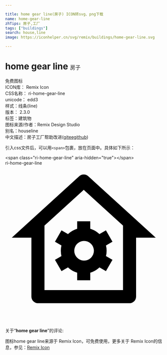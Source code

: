 ```yaml
---

title: home gear line(房子) ICON转svg、png下载
name: home-gear-line
zhTips: 房子,工厂
tags: ["buildings"]
search: house,line
image: https://iconhelper.cn/svg/remix/buildings/home-gear-line.svg

---
```


# home gear line  <small style="font-size: 60%;font-weight: 100">房子</small>


<div class="detail-page">
<p>
<span><span class="badge-success badge">免费图标</span> </span>
<br/>
<span>
ICON库：
<span class="badge-secondary badge">Remix Icon</span> 
</span>
<br/>
<span>
CSS名称：
<span class="badge-secondary badge">ri-home-gear-line</span> 
</span>
<br/>
<span>
unicode：
<span class="badge-secondary badge">edd3</span> 
<copy-btn content='edd3' btn-title=""></copy-btn>
<copy-btn :content='String.fromCodePoint(parseInt("edd3", 16))' btn-title="复制U"></copy-btn>
</span><br/><span>样式：<span class="badge-light badge">线条(line)</span></span>
<br/>
<span>
版本：
<span class="badge-secondary badge">2.3.0</span> 
</span><br/><span>标签：<span class="badge-light badge"><router-link to="/tags/buildings.html">建筑物</router-link></span></span>
<br/>
<span>图标来源/作者：<span class="badge-light badge">Remix Design Studio</span></span> 
<br/>
<span>别名：<span class="badge-light badge">house</span><span class="badge-light badge">line</span></span><br/><span class="zh-detail">中文描述：<span class="badge-primary badge">房子</span><span class="badge-primary badge">工厂</span><span class="help-link"><span>帮助改进</span>(<a href="https://gitee.com/liuwave/icon-helper/edit/master/json/remix/buildings/home-gear-line.json" target="_blank" rel="noopener noreferrer">gitee</a><a href="https://github.com/liuwave/icon-helper/edit/master/json/remix/buildings/home-gear-line.json" target="_blank" rel="noopener noreferrer">github</a></span>)</span><br/>
</p>
</div>
<div class="alert alert-dark">
  <i class="ri-home-gear-line ri-xs"></i>
  <i class="ri-home-gear-line ri-sm"></i>
  <i class="ri-home-gear-line ri-lg"></i>
  <i class="ri-home-gear-line ri-2x"></i>
  <i class="ri-home-gear-line ri-3x"></i>
  <i class="ri-home-gear-line ri-5x"></i>
  <i class="ri-home-gear-line ri-7x"></i>
</div>
<div>
  <p>引入css文件后，可以用<code>&lt;span&gt;</code>包裹，放在页面中。具体如下所示：    
  </p>
  <div class="alert alert-primary" style="font-size: 14px">
    &lt;span class="ri-home-gear-line" aria-hidden="true"&gt;&lt;/span&gt;
    <copy-btn content='<span class="ri-home-gear-line" aria-hidden="true"></span>'></copy-btn>
  </div>
  <div class="alert alert-secondary">
    <i class="ri-home-gear-line"
    style="font-size: 24px"
    aria-hidden="true"></i> ri-home-gear-line
    <copy-btn content="ri-home-gear-line" btn-title="复制图标名称"></copy-btn>
  </div>
</div>
<div id="svg" class="svg-wrap">
<svg xmlns="http://www.w3.org/2000/svg" viewBox="0 0 24 24">
    <g>
        <path fill="none" d="M0 0h24v24H0z"/>
        <path d="M19 21H5a1 1 0 0 1-1-1v-9H1l10.327-9.388a1 1 0 0 1 1.346 0L23 11h-3v9a1 1 0 0 1-1 1zM6 19h12V9.157l-6-5.454-6 5.454V19zm2.591-5.191a3.508 3.508 0 0 1 0-1.622l-.991-.572 1-1.732.991.573a3.495 3.495 0 0 1 1.404-.812V8.5h2v1.144c.532.159 1.01.44 1.404.812l.991-.573 1 1.731-.991.573a3.508 3.508 0 0 1 0 1.622l.991.572-1 1.731-.991-.572a3.495 3.495 0 0 1-1.404.811v1.145h-2V16.35a3.495 3.495 0 0 1-1.404-.811l-.991.572-1-1.73.991-.573zm3.404.688a1.5 1.5 0 1 0 0-2.998 1.5 1.5 0 0 0 0 2.998z"/>
    </g>
</svg>

</div>
<detail full-name='ri-home-gear-line'></detail>  
<div class="icon-detail__container">
<p>关于“<b>home gear line</b>”的评论:</p>
</div>
<Vssue title="关于“home gear line”的评论" />    
<div><p>图标home gear line来源于 Remix Icon，可免费使用，更多关于  Remix Icon的信息，参见：<a target="_blank" href="https://iconhelper.cn/remix.html">Remix Icon</a>
</p></div>
